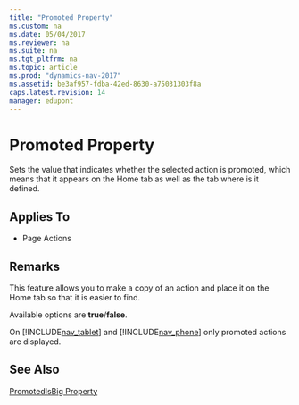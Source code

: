 ```yaml
---
title: "Promoted Property"
ms.custom: na
ms.date: 05/04/2017
ms.reviewer: na
ms.suite: na
ms.tgt_pltfrm: na
ms.topic: article
ms.prod: "dynamics-nav-2017"
ms.assetid: be3af957-fdba-42ed-8630-a75031303f8a
caps.latest.revision: 14
manager: edupont
---
```

# Promoted Property
Sets the value that indicates whether the selected action is promoted, which means that it appears on the Home tab as well as the tab where is it defined.  
  
## Applies To  
  
-   Page Actions  
  
## Remarks  
 This feature allows you to make a copy of an action and place it on the Home tab so that it is easier to find.  
  
 Available options are **true**/**false**.  
  
 On [!INCLUDE[nav_tablet](includes/nav_tablet_md.md)] and [!INCLUDE[nav_phone](includes/nav_phone_md.md)] only promoted actions are displayed.  
  
## See Also  
 [PromotedIsBig Property](devenv-promotedisbig-property.md)   